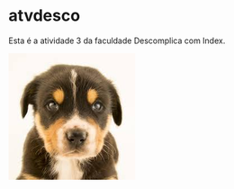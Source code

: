 # atvdesco
Esta é a atividade 3 da faculdade Descomplica com Index.

<img src ="https://github.com/leonardors0/atvdesco/blob/main/images/images.jpg">
